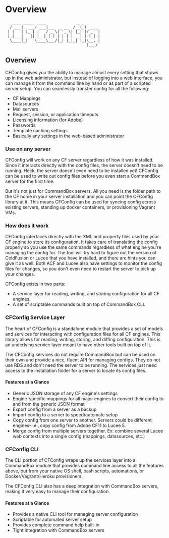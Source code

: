 # Overview

```text
   ____ _____ ____             __ _       
  / ___|  ___/ ___|___  _ __  / _(_) __ _ 
 | |   | |_ | |   / _ \| '_ \| |_| |/ _` |
 | |___|  _|| |__| (_) | | | |  _| | (_| |
  \____|_|   \____\___/|_| |_|_| |_|\__, |
                                    |___/
```

## Overview

CFConfig gives you the ability to manage almost every setting that shows up in the web administrator, but instead of logging into a web interface, you can manage it from the command line by hand or as part of a scripted server setup. You can seamlessly transfer config for all the following:

* CF Mappings
* Datasources
* Mail servers
* Request, session, or application timeouts
* Licensing information (for Adobe)
* Passwords
* Template caching settings
* Basically any settings in the web-based administrator

### Use on any server

CFConfig will work on any CF server regardless of how it was installed. Since it interacts directly with the config files, the server doesn't need to be running. Heck, the server doesn't even need to be installed yet! CFConfig can be used to write out config files before you even start a CommandBox server for the first time.

But it's not just for CommandBox servers. All you need is the folder path to the CF home in your server installation and you can point the CFConfig library at it. This means CFConfig can be used for syncing config across existing servers, standing up docker containers, or provisioning Vagrant VMs.

### How does it work

CFConfig interfaces directly with the XML and property files used by your CF engine to store its configuration. It takes care of translating the config properly so you use the same commands regardless of what engine you're managing the config for. The tool will try hard to figure out the version of ColdFusion or Lucee that you have installed, and there are hints you can give it as well. Both ACF and Lucee also have settings to monitor the config files for changes, so you don't even need to restart the server to pick up your changes.

CFConfig exists in two parts:

* A service layer for reading, writing, and storing configuration for all CF engines.
* A set of scriptable commands built on top of CommandBox CLI.

### CFConfig Service Layer

The heart of CFConfig is a standalone module that provides a set of models and services for interacting with configuration files for all CF engines. This library allows for reading, writing, storing, and diffing configuration. This is an underlying service layer meant to have other tools built on top of it.

The CFConfig services do not require CommandBox but can be used on their own and provide a nice, fluent API for managing configs. They do not use RDS and don't need the server to be running. The services just need access to the installation folder for a server to locate its config files.

#### Features at a Glance

* Generic JSON storage of any CF engine's settings
* Engine-specific mappings for all major engines to convert their config to and from the generic JSON format
* Export config from a server as a backup
* Import config to a server to speed/automate setup
* Copy config from one server to another. Servers could be different engines–i.e., copy config from Adobe CF11 to Lucee 5.
* Merge config from multiple servers together. Ex: combine several Lucee web contexts into a single config (mappings, datasources, etc.)

### CFConfig CLI

The CLI portion of CFConfig wraps up the services layer into a CommandBox module that provides command line access to all the features above, but from your native OS shell, bash scripts, automations, or Docker/Vagrant/Heroku provisioners.

The CFConfig CLI also has a deep integration with CommandBox servers, making it very easy to manage their configuration.

#### Features at a Glance

* Provides a native CLI tool for managing server configuration
* Scriptable for automated server setup
* Provides complete command help built-in
* Tight integration with CommandBox servers

